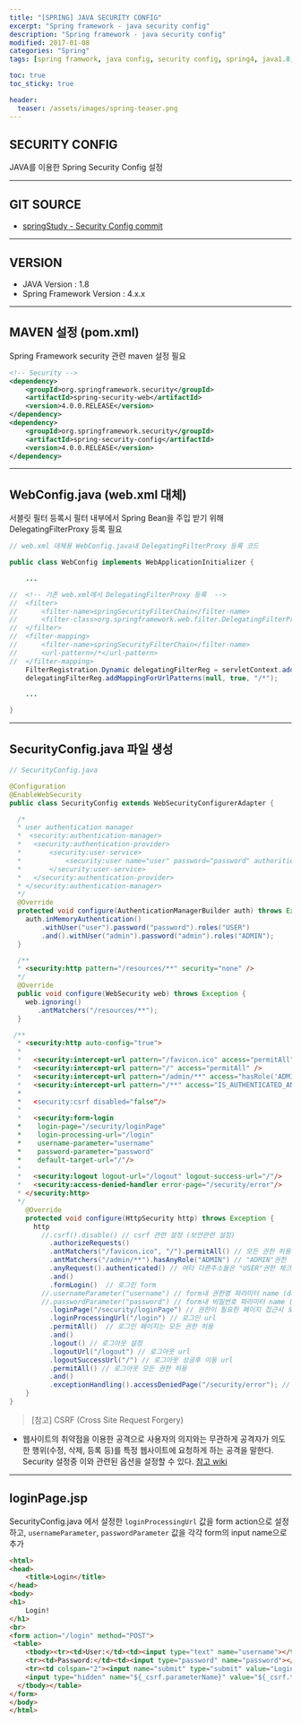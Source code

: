 ```yaml
---
title: "[SPRING] JAVA SECURITY CONFIG"
excerpt: "Spring framework - java security config"
description: "Spring framework - java security config"
modified: 2017-01-08
categories: "Spring"
tags: [spring framwork, java config, security config, spring4, java1.8, Server]

toc: true
toc_sticky: true

header:
  teaser: /assets/images/spring-teaser.png
---
```


## SECURITY CONFIG
JAVA를 이용한 Spring Security Config 설정

---

## GIT SOURCE
* [springStudy - Security Config commit](https://github.com/onlytigi/springStudy/commit/ad38c24b83983fa6d692af27dd11bb6e548f5e8a)

---

## VERSION
- JAVA Version : 1.8
- Spring Framework Version : 4.x.x

---

## MAVEN 설정 (pom.xml)
Spring Framework security 관련 maven 설정 필요

```xml
<!-- Security -->
<dependency>
	<groupId>org.springframework.security</groupId>
	<artifactId>spring-security-web</artifactId>
	<version>4.0.0.RELEASE</version>
</dependency>
<dependency>
	<groupId>org.springframework.security</groupId>
	<artifactId>spring-security-config</artifactId>
	<version>4.0.0.RELEASE</version>
</dependency>
```

---

## WebConfig.java (web.xml 대체)
서블릿 필터 등록시 필터 내부에서 Spring Bean을 주입 받기 위해 DelegatingFilterProxy 등록 필요

```java
// web.xml 대체용 WebConfig.java내 DelegatingFilterProxy 등록 코드

public class WebConfig implements WebApplicationInitializer {

	...

//	<!-- 기존 web.xml에서 DelegatingFilterProxy 등록  -->
//	<filter>
//		<filter-name>springSecurityFilterChain</filter-name>
//		<filter-class>org.springframework.web.filter.DelegatingFilterProxy</filter-class>
//	</filter>
//	<filter-mapping>
//		<filter-name>springSecurityFilterChain</filter-name>
//		<url-pattern>/*</url-pattern>
//	</filter-mapping>
	FilterRegistration.Dynamic delegatingFilterReg = servletContext.addFilter("springSecurityFilterChain", DelegatingFilterProxy.class);
	delegatingFilterReg.addMappingForUrlPatterns(null, true, "/*");

	...

}
```

---

## SecurityConfig.java 파일 생성

```java
// SecurityConfig.java

@Configuration
@EnableWebSecurity
public class SecurityConfig extends WebSecurityConfigurerAdapter {

  /*
  * user authentication manager
  *  <security:authentication-manager>
  *   <security:authentication-provider>
  *       <security:user-service>
  *           <security:user name="user" password="password" authorities="ROLE_USER" />
  *       </security:user-service>
  *   </security:authentication-provider>
  *	</security:authentication-manager>
  */
  @Override
  protected void configure(AuthenticationManagerBuilder auth) throws Exception {
  	auth.inMemoryAuthentication()
        .withUser("user").password("password").roles("USER")
        .and().withUser("admin").password("admin").roles("ADMIN");
  }

  /**
  * <security:http pattern="/resources/**" security="none" />
  */
  @Override
  public void configure(WebSecurity web) throws Exception {
    web.ignoring()
       .antMatchers("/resources/**");
  }

 /**
  * <security:http auto-config="true">
  *
  *   <security:intercept-url pattern="/favicon.ico" access="permitAll" />
  *   <security:intercept-url pattern="/" access="permitAll" />
  *   <security:intercept-url pattern="/admin/**" access="hasRole('ADMIN')" />
  *   <security:intercept-url pattern="/**" access="IS_AUTHENTICATED_ANONYMOUSLY />
  *
  *   <security:csrf disabled="false"/>
  *
  *   <security:form-login
  *    login-page="/security/loginPage"
  *    login-processing-url="/login"
  *    username-parameter="username"
  *    password-parameter="password"
  *    default-target-url="/"/>
  *
  *   <security:logout logout-url="/logout" logout-success-url="/"/>
  *   <security:access-denied-handler error-page="/security/error"/>
  * </security:http>
  */    
    @Override
    protected void configure(HttpSecurity http) throws Exception {
      http
        //.csrf().disable() // csrf 관련 설정 (보안관련 설정)
          .authorizeRequests()
          .antMatchers("/favicon.ico", "/").permitAll() // 모든 권한 허용
          .antMatchers("/admin/**").hasAnyRole("ADMIN") // "ADMIN"권한 허용
          .anyRequest().authenticated() // 여타 다른주소들은 "USER"권한 체크
          .and()
          .formLogin()  // 로그인 form
        //.usernameParameter("username") // form내 권한명 파라미터 name (default : username)
        //.passwordParameter("password") // form내 비밀번호 파라미터 name (default : password)
          .loginPage("/security/loginPage") // 권한이 필요한 페이지 접근시 로그인 페이지로 리다이렉
          .loginProcessingUrl("/login") // 로그인 url
          .permitAll()  // 로그인 페이지는 모든 권한 허용
          .and()
          .logout() // 로그아웃 설정
          .logoutUrl("/logout") // 로그아웃 url
          .logoutSuccessUrl("/") // 로그아웃 성공후 이동 url
          .permitAll() // 로그아웃 모든 권한 허용
          .and()
          .exceptionHandling().accessDeniedPage("/security/error"); // 권한 획득 관련 에러시 이동 url
    }
}
```

>[참고]
CSRF (Cross Site Request Forgery)
- 웹사이트의 취약점을 이용한 공격으로 사용자의 의지와는 무관하게 공격자가 의도한 행위(수정, 삭제, 등록 등)를 특정 웹사이트에 요청하게 하는 공격을 말한다.
Security 설정중 이와 관련된 옵션을 설정할 수 있다.
[참고 wiki](https://en.wikipedia.org/wiki/Cross-site_request_forgery)


---

## loginPage.jsp
SecurityConfig.java 에서 설정한 `loginProcessingUrl` 값을 form action으로 설정하고, `usernameParameter`, `passwordParameter` 값을 각각 form의 input name으로 추가

```html
<html>
<head>
	<title>Login</title>
</head>
<body>
<h1>
	Login!
</h1>
<br>
<form action="/login" method="POST">
 <table>
    <tbody><tr><td>User:</td><td><input type="text" name="username"></td></tr>
    <tr><td>Password:</td><td><input type="password" name="password"></td></tr>
    <tr><td colspan="2"><input name="submit" type="submit" value="Login"></td></tr>
    <input type="hidden" name="${_csrf.parameterName}" value="${_csrf.token}"/>
  </tbody></table>
</form>
</body>
</html>
```
